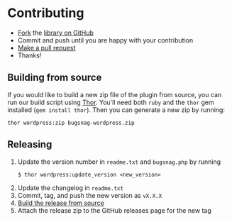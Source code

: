 # Contributing

* [Fork](https://help.github.com/articles/fork-a-repo) the
  [library on GitHub](https://github.com/bugsnag/bugsnag-wordpress)
* Commit and push until you are happy with your contribution
* [Make a pull request](https://help.github.com/articles/using-pull-requests)
* Thanks!


## Building from source

If you would like to build a new zip file of the plugin from source, you can
run our build script using [Thor](http://whatisthor.com/). You'll need both
`ruby` and the `thor` gem installed (`gem install thor`). Then you can
generate a new zip by running:

```shell
thor wordpress:zip bugsnag-wordpress.zip
```

## Releasing

1. Update the version number in `readme.txt` and `bugsnag.php` by running
    ```
    $ thor wordpress:update_version <new_version>
    ```
1. Update the changelog in `readme.txt`
1. Commit, tag, and push the new version as `vX.X.X`
1. [Build the release from source](#building-from-source)
1. Attach the release zip to the GitHub releases page for the new tag
